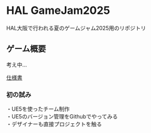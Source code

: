 # HAL GameJam2025 
HAL大阪で行われる夏のゲームジャム2025用のリポジトリ

## ゲーム概要  
考え中...  

[仕様書](https://docs.google.com/spreadsheets/d/1ugpb6w2onj30DA1rjW0Yp_hoeofhvuSBTJKZy7jMsZs/edit?usp=sharing)  

### 初の試み
・UE5を使ったチーム制作  
・UE5のバージョン管理をGithubでやってみる  
・デザイナーも直接プロジェクトを触る  
